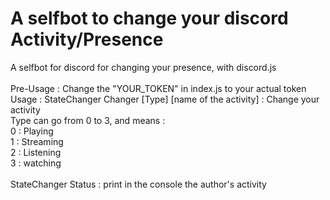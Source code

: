 # A selfbot to change your discord Activity/Presence
A selfbot for discord for changing your presence, with discord.js<br/>
<br/>
Pre-Usage : Change the "YOUR_TOKEN" in index.js to your actual token<br/>
Usage : StateChanger Changer [Type] [name of the activity] : Change your activity<br/>
Type can go from 0 to 3, and means :<br/>
0 : Playing<br/>
1 : Streaming<br/>
2 : Listening<br/>
3 : watching<br/>
<br/>
StateChanger Status : print in the console the author's activity
